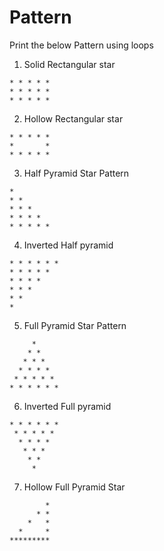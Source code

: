 # Pattern

Print the below Pattern using loops
 
1) Solid Rectangular star
```
* * * * *
* * * * *
* * * * *
```
2) Hollow Rectangular star
```
* * * * *
*       *
* * * * *
```
3) Half Pyramid Star Pattern
```
*
* *
* * *
* * * *
* * * * *
```
4) Inverted Half pyramid
```
* * * * * *
* * * * *
* * * *
* * *
* *
*
```
5) Full Pyramid Star Pattern
```
     *
    * *
   * * *
  * * * *
 * * * * *
* * * * * *
```
6) Inverted Full pyramid
```
* * * * * *
 * * * * *
  * * * *
   * * *
    * *
     *
```
7) Hollow Full Pyramid Star
```
        *
      * *
    *   *
  *     *
*********
```
